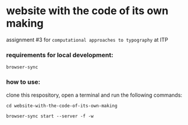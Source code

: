 # website with the code of its own making

assignment #3 for `computational approaches to typography` at ITP

### requirements for local development:

`browser-sync`

### how to use:

clone this respository, open a terminal and run the following commands:

```cd website-with-the-code-of-its-own-making```

```browser-sync start --server -f -w```
